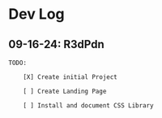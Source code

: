 # Dev Log

## 09-16-24: R3dPdn

    TODO:

        [X] Create initial Project

        [ ] Create Landing Page

        [ ] Install and document CSS Library
